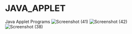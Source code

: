 # JAVA_APPLET
Java Applet Programs
![Screenshot (41)](https://user-images.githubusercontent.com/87847452/197143121-1a924d2b-077a-4c78-83ef-c27eb36a1f68.png)
![Screenshot (42)](https://user-images.githubusercontent.com/87847452/197143123-728ddb2e-d84f-46f9-b063-61414ae4d4d2.png)
![Screenshot (38)](https://user-images.githubusercontent.com/87847452/197143750-1b27e5bb-418c-46cc-8c50-1c5476509803.png)


